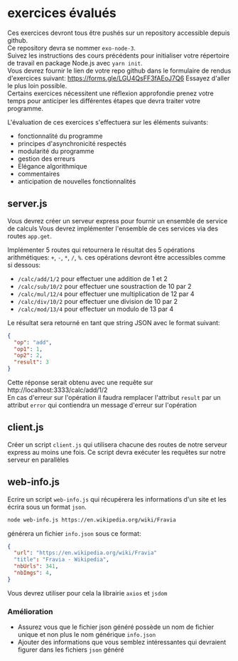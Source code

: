 # exercices évalués

Ces exercices devront tous être pushés sur un repository accessible depuis github.  
Ce repository devra se nommer `exo-node-3`.  
Suivez les instructions des cours précédents pour initialiser votre répertoire de travail en package Node.js avec `yarn init`.  
Vous devrez fournir le lien de votre repo github dans le formulaire de rendus d'exercices suivant: https://forms.gle/LGU4QsFF3fAEoJ7Q6
Essayez d'aller le plus loin possible.  
Certains exercices nécessitent une réflexion approfondie prenez votre temps pour anticiper les différentes étapes que devra traiter votre programme.

L'évaluation de ces exercices s'effectuera sur les éléments suivants:

- fonctionnalité du programme
- principes d'asynchronicité respectés
- modularité du programme
- gestion des erreurs
- Elégance algorithmique
- commentaires
- anticipation de nouvelles fonctionnalités

## server.js

Vous devrez créer un serveur express pour fournir un ensemble de service de calculs
Vous devrez implémenter l'ensemble de ces services via des routes `app.get`.

Implémenter 5 routes qui retournera le résultat des 5 opérations arithmétiques: `+`, `-`, `*`, `/`, `%`.
ces opérations devront être accessibles comme si dessous:

- `/calc/add/1/2` pour effectuer une addition de 1 et 2
- `/calc/sub/10/2` pour effectuer une soustraction de 10 par 2
- `/calc/mul/12/4` pour effectuer une multiplication de 12 par 4
- `/calc/div/10/2` pour effectuer une division de 10 par 2
- `/calc/mod/13/4` pour effectuer un modulo de 13 par 4

Le résultat sera retourné en tant que string JSON avec le format suivant:

```json
{
  "op": "add",
  "op1": 1,
  "op2": 2,
  "result": 3
}
```

Cette réponse serait obtenu avec une requête sur http://localhost:3333/calc/add/1/2  
En cas d'erreur sur l'opération il faudra remplacer l'attribut `result` par un attribut `error` qui contiendra un message d'erreur sur l'opération

## client.js

Créer un script `client.js` qui utilisera chacune des routes de notre serveur express au moins une fois.
Ce script devra exécuter les requêtes sur notre serveur en parallèles

## web-info.js

Ecrire un script `web-info.js` qui récupérera les informations d'un site et les écrira sous un format `json`.

```zsh
node web-info.js https://en.wikipedia.org/wiki/Fravia
```

générera un fichier `info.json` sous ce format:

```json
{
  "url": "https://en.wikipedia.org/wiki/Fravia"
  "title": "Fravia - Wikipedia",
  "nbUrls": 341,
  "nbImgs": 4,
}
```

Vous devrez utiliser pour cela la librairie `axios` et `jsdom`

### Amélioration

- Assurez vous que le fichier json généré possède un nom de fichier unique et non plus le nom générique `info.json`
- Ajouter des informations que vous semblez intéressantes qui devraient figurer dans les fichiers `json` généré
